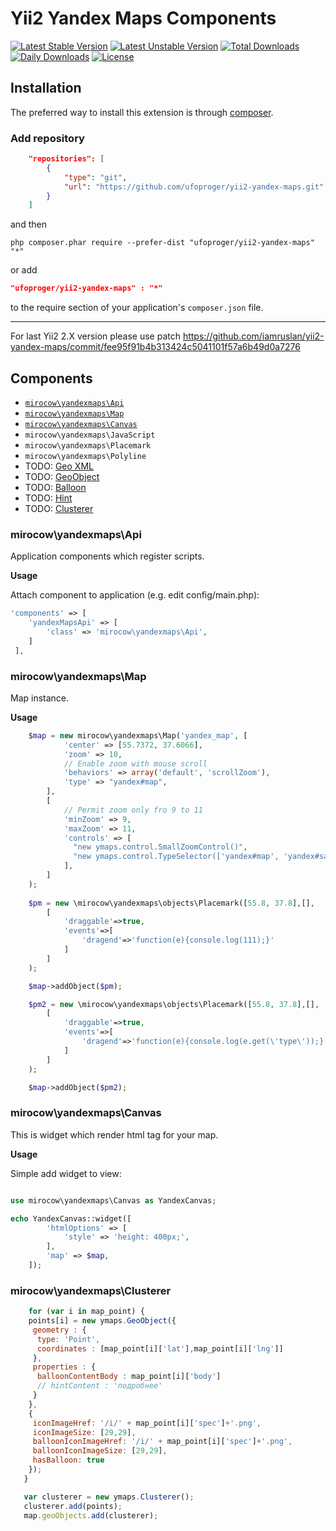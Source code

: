 # Yii2 Yandex Maps Components #

[![Latest Stable Version](https://poser.pugx.org/mirocow/yii2-yandex-maps/v/stable)](https://packagist.org/packages/mirocow/yii2-yandex-maps) [![Latest Unstable Version](https://poser.pugx.org/mirocow/yii2-yandex-maps/v/unstable)](https://packagist.org/packages/mirocow/yii2-yandex-maps) [![Total Downloads](https://poser.pugx.org/mirocow/yii2-yandex-maps/downloads)](https://packagist.org/packages/mirocow/yii2-yandex-maps) [![Daily Downloads](https://poser.pugx.org/mirocow/yii2-yandex-maps/d/daily)](https://packagist.org/packages/mirocow/yii2-yandex-maps)  [![License](https://poser.pugx.org/mirocow/yii2-yandex-maps/license)](https://packagist.org/packages/mirocow/yii2-yandex-maps) 

Installation
------------
The preferred way to install this extension is through [composer](http://getcomposer.org/download/).

### Add repository


```json
    "repositories": [
        {
            "type": "git",
            "url": "https://github.com/ufoproger/yii2-yandex-maps.git"
        }
    ]
```

and then

```
php composer.phar require --prefer-dist "ufoproger/yii2-yandex-maps" "*"
```

or add

```json
"ufoproger/yii2-yandex-maps" : "*"
```

to the require section of your application's `composer.json` file.

* * *

For last Yii2 2.X version please use patch https://github.com/iamruslan/yii2-yandex-maps/commit/fee95f91b4b313424c5041101f57a6b49d0a7276

## Components ##

- [`mirocow\yandexmaps\Api`](https://github.com/mirocow/yii2-yandex-maps#mirocowyandexmapsapi)
- [`mirocow\yandexmaps\Map`](https://github.com/mirocow/yii2-yandex-maps#mirocowyandexmapsmap)
- [`mirocow\yandexmaps\Canvas`](https://github.com/mirocow/yii2-yandex-maps#mirocowyandexmapscanvas)
- `mirocow\yandexmaps\JavaScript`
- `mirocow\yandexmaps\Placemark`
- `mirocow\yandexmaps\Polyline`
- TODO: [Geo XML](http://api.yandex.ru/maps/doc/jsapi/2.x/dg/concepts/geoxml.xml)
- TODO: [GeoObject](http://api.yandex.ru/maps/doc/jsapi/2.x-stable/ref/reference/GeoObject.xml)
- TODO: [Balloon](http://api.yandex.ru/maps/doc/jsapi/2.x-stable/ref/reference/Balloon.xml)
- TODO: [Hint](http://api.yandex.ru/maps/doc/jsapi/2.x-stable/ref/reference/Hint.xml)
- TODO: [Clusterer](http://api.yandex.ru/maps/doc/jsapi/2.x/ref/reference/Clusterer.xml)

### mirocow\yandexmaps\Api ###

Application components which register scripts.

__Usage__

Attach component to application (e.g. edit config/main.php):
```php
'components' => [
	'yandexMapsApi' => [
		'class' => 'mirocow\yandexmaps\Api',
	]
 ],
```

### mirocow\yandexmaps\Map ###

Map instance.

__Usage__

```php
    $map = new mirocow\yandexmaps\Map('yandex_map', [
            'center' => [55.7372, 37.6066],
            'zoom' => 10,
            // Enable zoom with mouse scroll
            'behaviors' => array('default', 'scrollZoom'),
            'type' => "yandex#map",
        ], 
        [
            // Permit zoom only fro 9 to 11
            'minZoom' => 9,
            'maxZoom' => 11,
            'controls' => [
              "new ymaps.control.SmallZoomControl()",
              "new ymaps.control.TypeSelector(['yandex#map', 'yandex#satellite'])",  
            ],                    
        ]                
    ); 
                
	$pm = new \mirocow\yandexmaps\objects\Placemark([55.8, 37.8],[],
		[
			'draggable'=>true,
			'events'=>[
				'dragend'=>'function(e){console.log(111);}'
			]
		]
	);

	$map->addObject($pm);

	$pm2 = new \mirocow\yandexmaps\objects\Placemark([55.8, 37.8],[],
		[
			'draggable'=>true,
			'events'=>[
				'dragend'=>'function(e){console.log(e.get(\'type\'));}'
			]
		]
	);

	$map->addObject($pm2);                
```

### mirocow\yandexmaps\Canvas ###

This is widget which render html tag for your map.

__Usage__

Simple add widget to view:
```php

use mirocow\yandexmaps\Canvas as YandexCanvas;

echo YandexCanvas::widget([
        'htmlOptions' => [
            'style' => 'height: 400px;',
        ],
        'map' => $map,
    ]);
```

### mirocow\yandexmaps\Clusterer ###

```js
    for (var i in map_point) {
    points[i] = new ymaps.GeoObject({
     geometry : {
      type: 'Point',
      coordinates : [map_point[i]['lat'],map_point[i]['lng']]
     },
     properties : {
      balloonContentBody : map_point[i]['body']
      // hintContent : 'подробнее'
     }
    },
    {
     iconImageHref: '/i/' + map_point[i]['spec']+'.png',
     iconImageSize: [29,29],
     balloonIconImageHref: '/i/' + map_point[i]['spec']+'.png',
     balloonIconImageSize: [29,29],
     hasBalloon: true
    });
   }

   var clusterer = new ymaps.Clusterer();
   clusterer.add(points);
   map.geoObjects.add(clusterer);
```
